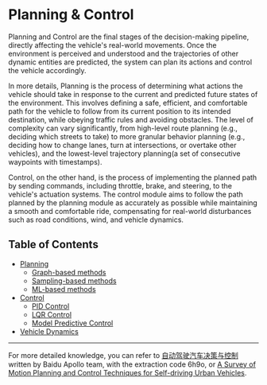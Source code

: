 # Planning & Control

Planning and Control are the final stages of the decision-making pipeline, directly affecting the vehicle's real-world movements. Once the environment is perceived and understood and the trajectories of other dynamic entities are predicted, the system can plan its actions and control the vehicle accordingly.

In more details, Planning is the process of determining what actions the vehicle should take in response to the current and predicted future states of the environment. This involves defining a safe, efficient, and comfortable path for the vehicle to follow from its current position to its intended destination, while obeying traffic rules and avoiding obstacles. The level of complexity can vary significantly, from high-level route planning (e.g., deciding which streets to take) to more granular behavior planning (e.g., deciding how to change lanes, turn at intersections, or overtake other vehicles), and the lowest-level trajectory planning(a set of consecutive waypoints with timestamps).

Control, on the other hand, is the process of implementing the planned path by sending commands, including throttle, brake, and steering, to the vehicle's actuation systems. The control module aims to follow the path planned by the planning module as accurately as possible while maintaining a smooth and comfortable ride, compensating for real-world disturbances such as road conditions, wind, and vehicle dynamics.


## Table of Contents
* [Planning](planning/README.md)
  * [Graph-based methods](planning/graph_based.md)
  * [Sampling-based methods](planning/sampling_based.md)
  * [ML-based methods](planning/ML_based.md)
* [Control](control/README.md)
  * [PID Control](control/PID.md)
  * [LQR Control](control/LQR.md)
  * [Model Predictive Control](control/MPC.md)
* [Vehicle Dynamics](vehicle_dynamics/README.md)

---

For more detailed knowledge, you can refer to [自动驾驶汽车决策与控制](https://pan.baidu.com/s/1q89BaMhi4_mHQ7MLDkWLMw) written by Baidu Apollo team, with the extraction code 6h9o, or [A Survey of Motion Planning and Control Techniques for Self-driving Urban Vehicles](https://arxiv.org/pdf/1604.07446).

